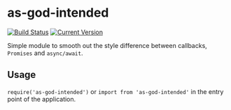 # as-god-intended
[![Build Status](https://travis-ci.org/arb/as-god-intended.svg?branch=master)](https://travis-ci.org/arb/as-god-intended)
[![Current Version](https://img.shields.io/npm/v/as-god-intended.svg)](https://www.npmjs.org/package/as-god-intended)


Simple module to smooth out the style difference between callbacks, `Promises` and `async/await`.

## Usage

`require('as-god-intended')` or `import from 'as-god-intended'` in the entry point of the application.
